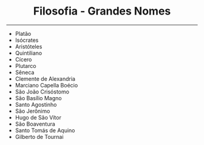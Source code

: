 <h1 align="center">Filosofia - Grandes Nomes</h1>

---

- Platão
- Isócrates
- Aristóteles
- Quintiliano
- Cícero
- Plutarco
- Sêneca
- Clemente de Alexandria
- Marciano Capella Boécio
- São João Crisóstomo
- São Basílio Magno
- Santo Agostinho
- São Jerônimo
- Hugo de São Vítor
- São Boaventura
- Santo Tomás de Aquino
- Gilberto de Tournai
